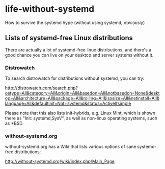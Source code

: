 # life-without-systemd
How to survive the systemd hype (without using systemd, obviously)

## Lists of systemd-free Linux distributions
There are actually a lot of systemd-free linux distributions, and there's a good chance you can live on your desktop and server systems without it.

### Distrowatch
To search distrowatch for distributions without systemd, you can try:

http://distrowatch.com/search.php?ostype=All&category=All&origin=All&basedon=All&notbasedon=None&desktop=All&architecture=All&package=All&rolling=All&isosize=All&netinstall=All&language=All&defaultinit=Not+systemd&status=Active#simple

Please note that this also lists init-hybrids, e.g. Linux Mint, which is shown there as "Init: systemd,SysV", as well as non-linux operating systems, such as *BSD.

### without-systemd.org
without-systemd.org has a Wiki that lists various options of sane systemd-free distributions:

http://without-systemd.org/wiki/index.php/Main_Page


